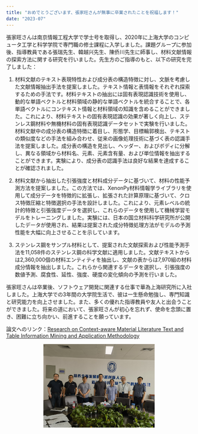 ```yaml
---
title: "おめでとうございます、張家旺さんが無事に卒業されたことを祝福します！"
date: "2023-07"
---
```


張家旺さんは南京情報工程大学で学士号を取得し、2020年に上海大学のコンピュータ工学と科学学院で専門職の修士課程に入学しました。課題グループに参加後、指導教員である張瑞先生、韓越兴先生、陳侨川先生に師事し、材料文献情報の探索方法に関する研究を行いました。先生方のご指導のもと、以下の研究を完了しました：

1. 材料文献のテキスト表現特性および成分表の構造特徴に対し、文脈を考慮した文献情報抽出手法を提案しました。テキスト情報と表情報をそれぞれ探索するための手法です。材料テキストの抽出には固有表現認識技術を使用し、動的な単語ベクトルと材料領域の静的な単語ベクトルを統合することで、各単語ベクトルにコンテキスト情報と材料領域の知識を含めることができました。これにより、材料テキストの固有表現認識の効果が著しく向上し、ステンレス鋼材料や無機材料の固有表現認識データセットで実験を行いました。材料文献中の成分表の構造特徴に着目し、形態学、目標輪郭検出、テキストの類似度などの手法を組み合わせ、従来の画像処理技術に基づく表の認識手法を提案しました。成分表の構造を見出し、ヘッダー、およびボディに分解し、異なる領域から材料名、元素、元素含有量、および単位情報を抽出することができます。実験により、成分表の認識手法は良好な結果を達成することが確認されました。

2. 材料文献から抽出した引張強度と材料成分データに基づいて、材料の性能予測方法を提案しました。この方法では、XenonPy材料情報学ライブラリを使用して成分データを特徴的に拡張し、拡張された計算原理に基づいて、クロス特徴圧縮と特徴選択の手法を設計しました。これにより、元素レベルの統計的特徴と引張強度データを選択し、これらのデータを使用して機械学習モデルをトレーニングしました。実験には、日本の国立材料科学研究所が公開したデータが使用され、結果は提案された成分特徴処理方法がモデルの予測性能を大幅に向上させることを示しています。

3. ステンレス鋼をサンプル材料として、提案された文献探索および性能予測手法を11,058件のステンレス鋼の科学文献に適用しました。文献テキストからは2,360,000個の材料エンティティを抽出し、文献の表からは7,970組の材料成分情報を抽出しました。これらから関連するデータを選択し、引張強度の数値予測、腐食性、延性、強度、硬度の変化傾向の予測を行いました。

張家旺さんは卒業後、ソフトウェア開発に関連する仕事で華為上海研究所に入社しました。上海大学での3年間の大学院生活で、彼は一生懸命勉強し、専門知識と研究能力を向上させました。また、多くの優れた指導教員や友人と出会うことができました。将来の道において、張家旺さんが初心を忘れず、使命を念頭に置き、困難に立ち向かい、前進することを願っています。

論文へのリンク：[Research on Context-aware Material Literature Text and Table Information Mining and Application Methodology](/paper/2023/zhangjiawang.pdf)

<p align="center">
  <img src="/images/indexPic/2023/zhangjiawang.jpg" alt="张家旺照片" style="width:60%">
</p>